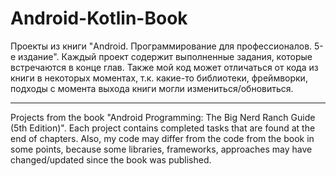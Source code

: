 # Android-Kotlin-Book
Проекты из книги "Android. Программирование для профессионалов. 5-е издание". Каждый проект содержит выполненные задания, которые встречаются в конце глав.
Также мой код может отличаться от кода из книги в некоторых моментах, т.к. какие-то библиотеки, фреймворки, подходы с момента выхода книги могли измениться/обновиться.
___
Projects from the book "Android Programming: The Big Nerd Ranch Guide (5th Edition)". Each project contains completed tasks that are found at the end of chapters.
Also, my code may differ from the code from the book in some points, because some libraries, frameworks, approaches may have changed/updated since the book was published.